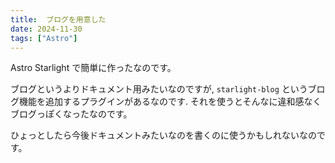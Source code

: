 ```yaml
---
title:  ブログを用意した
date: 2024-11-30
tags: ["Astro"]
---
```


Astro Starlight で簡単に作ったなのです。

ブログというよりドキュメント用みたいなのですが,
`starlight-blog` というブログ機能を追加するプラグインがあるなのです.
それを使うとそんなに違和感なくブログっぽくなったなのです。

ひょっとしたら今後ドキュメントみたいなのを書くのに使うかもしれないなのです。

